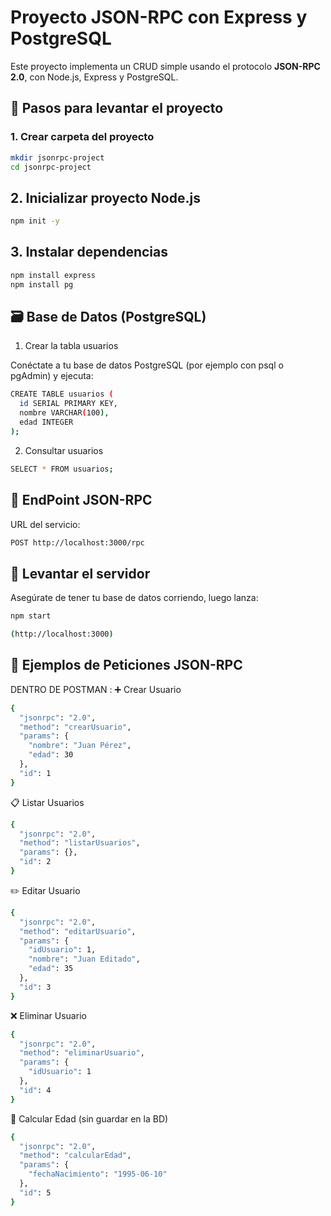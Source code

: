 # Proyecto JSON-RPC con Express y PostgreSQL

Este proyecto implementa un CRUD simple usando el protocolo **JSON-RPC 2.0**, con Node.js, Express y PostgreSQL.

## 🧱 Pasos para levantar el proyecto

### 1. Crear carpeta del proyecto

```bash
mkdir jsonrpc-project
cd jsonrpc-project
```


## 2. Inicializar proyecto Node.js
```bash
npm init -y
```


## 3. Instalar dependencias
```bash
npm install express
npm install pg
```


## 🗃️ Base de Datos (PostgreSQL)
1. Crear la tabla usuarios

Conéctate a tu base de datos PostgreSQL (por ejemplo con psql o pgAdmin) y ejecuta:
```bash
CREATE TABLE usuarios (
  id SERIAL PRIMARY KEY,
  nombre VARCHAR(100),
  edad INTEGER
);
```

2. Consultar usuarios
```bash
SELECT * FROM usuarios;
```

## 🔌 EndPoint JSON-RPC

URL del servicio:
```bash
POST http://localhost:3000/rpc
```

## 🚀 Levantar el servidor

Asegúrate de tener tu base de datos corriendo, luego lanza:

```bash
npm start
```

```bash
(http://localhost:3000)
```
## 🧪 Ejemplos de Peticiones JSON-RPC

DENTRO DE POSTMAN :
➕ Crear Usuario
```bash
{
  "jsonrpc": "2.0",
  "method": "crearUsuario",
  "params": {
    "nombre": "Juan Pérez",
    "edad": 30
  },
  "id": 1
}
```

📋 Listar Usuarios
```bash
{
  "jsonrpc": "2.0",
  "method": "listarUsuarios",
  "params": {},
  "id": 2
}
```

✏️ Editar Usuario
```bash
{
  "jsonrpc": "2.0",
  "method": "editarUsuario",
  "params": {
    "idUsuario": 1,
    "nombre": "Juan Editado",
    "edad": 35
  },
  "id": 3
}
```

❌ Eliminar Usuario
```bash
{
  "jsonrpc": "2.0",
  "method": "eliminarUsuario",
  "params": {
    "idUsuario": 1
  },
  "id": 4
}
```
🎂 Calcular Edad (sin guardar en la BD)
```bash
{
  "jsonrpc": "2.0",
  "method": "calcularEdad",
  "params": {
    "fechaNacimiento": "1995-06-10"
  },
  "id": 5
}
```
